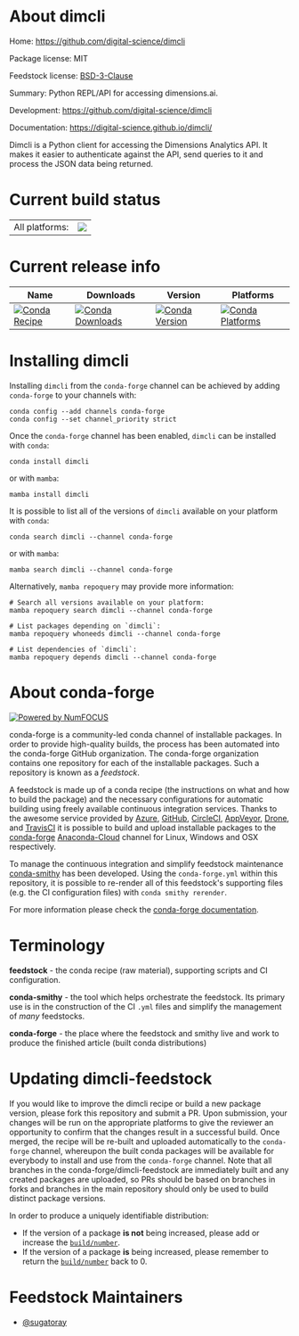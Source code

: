 About dimcli
============

Home: https://github.com/digital-science/dimcli

Package license: MIT

Feedstock license: [BSD-3-Clause](https://github.com/conda-forge/dimcli-feedstock/blob/main/LICENSE.txt)

Summary: Python REPL/API for accessing dimensions.ai.

Development: https://github.com/digital-science/dimcli

Documentation: https://digital-science.github.io/dimcli/

Dimcli is a Python client for accessing the Dimensions Analytics API.
It makes it easier to authenticate against the API, send queries to it
and process the JSON data being returned.


Current build status
====================


<table><tr><td>All platforms:</td>
    <td>
      <a href="https://dev.azure.com/conda-forge/feedstock-builds/_build/latest?definitionId=14826&branchName=main">
        <img src="https://dev.azure.com/conda-forge/feedstock-builds/_apis/build/status/dimcli-feedstock?branchName=main">
      </a>
    </td>
  </tr>
</table>

Current release info
====================

| Name | Downloads | Version | Platforms |
| --- | --- | --- | --- |
| [![Conda Recipe](https://img.shields.io/badge/recipe-dimcli-green.svg)](https://anaconda.org/conda-forge/dimcli) | [![Conda Downloads](https://img.shields.io/conda/dn/conda-forge/dimcli.svg)](https://anaconda.org/conda-forge/dimcli) | [![Conda Version](https://img.shields.io/conda/vn/conda-forge/dimcli.svg)](https://anaconda.org/conda-forge/dimcli) | [![Conda Platforms](https://img.shields.io/conda/pn/conda-forge/dimcli.svg)](https://anaconda.org/conda-forge/dimcli) |

Installing dimcli
=================

Installing `dimcli` from the `conda-forge` channel can be achieved by adding `conda-forge` to your channels with:

```
conda config --add channels conda-forge
conda config --set channel_priority strict
```

Once the `conda-forge` channel has been enabled, `dimcli` can be installed with `conda`:

```
conda install dimcli
```

or with `mamba`:

```
mamba install dimcli
```

It is possible to list all of the versions of `dimcli` available on your platform with `conda`:

```
conda search dimcli --channel conda-forge
```

or with `mamba`:

```
mamba search dimcli --channel conda-forge
```

Alternatively, `mamba repoquery` may provide more information:

```
# Search all versions available on your platform:
mamba repoquery search dimcli --channel conda-forge

# List packages depending on `dimcli`:
mamba repoquery whoneeds dimcli --channel conda-forge

# List dependencies of `dimcli`:
mamba repoquery depends dimcli --channel conda-forge
```


About conda-forge
=================

[![Powered by
NumFOCUS](https://img.shields.io/badge/powered%20by-NumFOCUS-orange.svg?style=flat&colorA=E1523D&colorB=007D8A)](https://numfocus.org)

conda-forge is a community-led conda channel of installable packages.
In order to provide high-quality builds, the process has been automated into the
conda-forge GitHub organization. The conda-forge organization contains one repository
for each of the installable packages. Such a repository is known as a *feedstock*.

A feedstock is made up of a conda recipe (the instructions on what and how to build
the package) and the necessary configurations for automatic building using freely
available continuous integration services. Thanks to the awesome service provided by
[Azure](https://azure.microsoft.com/en-us/services/devops/), [GitHub](https://github.com/),
[CircleCI](https://circleci.com/), [AppVeyor](https://www.appveyor.com/),
[Drone](https://cloud.drone.io/welcome), and [TravisCI](https://travis-ci.com/)
it is possible to build and upload installable packages to the
[conda-forge](https://anaconda.org/conda-forge) [Anaconda-Cloud](https://anaconda.org/)
channel for Linux, Windows and OSX respectively.

To manage the continuous integration and simplify feedstock maintenance
[conda-smithy](https://github.com/conda-forge/conda-smithy) has been developed.
Using the ``conda-forge.yml`` within this repository, it is possible to re-render all of
this feedstock's supporting files (e.g. the CI configuration files) with ``conda smithy rerender``.

For more information please check the [conda-forge documentation](https://conda-forge.org/docs/).

Terminology
===========

**feedstock** - the conda recipe (raw material), supporting scripts and CI configuration.

**conda-smithy** - the tool which helps orchestrate the feedstock.
                   Its primary use is in the construction of the CI ``.yml`` files
                   and simplify the management of *many* feedstocks.

**conda-forge** - the place where the feedstock and smithy live and work to
                  produce the finished article (built conda distributions)


Updating dimcli-feedstock
=========================

If you would like to improve the dimcli recipe or build a new
package version, please fork this repository and submit a PR. Upon submission,
your changes will be run on the appropriate platforms to give the reviewer an
opportunity to confirm that the changes result in a successful build. Once
merged, the recipe will be re-built and uploaded automatically to the
`conda-forge` channel, whereupon the built conda packages will be available for
everybody to install and use from the `conda-forge` channel.
Note that all branches in the conda-forge/dimcli-feedstock are
immediately built and any created packages are uploaded, so PRs should be based
on branches in forks and branches in the main repository should only be used to
build distinct package versions.

In order to produce a uniquely identifiable distribution:
 * If the version of a package **is not** being increased, please add or increase
   the [``build/number``](https://docs.conda.io/projects/conda-build/en/latest/resources/define-metadata.html#build-number-and-string).
 * If the version of a package **is** being increased, please remember to return
   the [``build/number``](https://docs.conda.io/projects/conda-build/en/latest/resources/define-metadata.html#build-number-and-string)
   back to 0.

Feedstock Maintainers
=====================

* [@sugatoray](https://github.com/sugatoray/)

